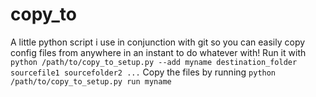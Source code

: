 # copy_to
A little python script i use in conjunction with git so you can easily copy config files from anywhere in an instant to do whatever with!
Run it with `python /path/to/copy_to_setup.py --add myname destination_folder sourcefile1 sourcefolder2 ...`
Copy the files by running `python /path/to/copy_to_setup.py run myname`
